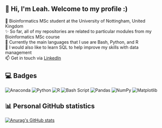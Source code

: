 ## 👋 Hi, I'm Leah. Welcome to my profile :)
📖 Bioinformatics MSc student at the University of Nottingham, United Kingdom <br/>
✨ So far, all of my repositories are related to particular modules from my Bioinformatics MSc course <br/>
🌱 Currently the main languages that I use are Bash, Python, and R <br/>
💬 I would also like to learn SQL to help improve my skills with data management <br/>
📫 Get in touch via [LinkedIn](https://www.linkedin.com/in/leah-ellis-a1a072246/)

## 💻 Badges
![Anaconda](https://img.shields.io/badge/Anaconda-%2344A833.svg?style=for-the-badge&logo=anaconda&logoColor=white) ![Python](https://img.shields.io/badge/python-3670A0?style=for-the-badge&logo=python&logoColor=ffdd54) ![R](https://img.shields.io/badge/r-%23276DC3.svg?style=for-the-badge&logo=r&logoColor=white) ![Bash Script](https://img.shields.io/badge/bash_script-%23121011.svg?style=for-the-badge&logo=gnu-bash&logoColor=white) ![Pandas](https://img.shields.io/badge/pandas-%23150458.svg?style=for-the-badge&logo=pandas&logoColor=white) ![NumPy](https://img.shields.io/badge/numpy-%23013243.svg?style=for-the-badge&logo=numpy&logoColor=white) ![Matplotlib](https://img.shields.io/badge/Matplotlib-%23ffffff.svg?style=for-the-badge&logo=Matplotlib&logoColor=black)

## 📊 Personal GitHub statistics
[![Anurag's GitHub stats](https://github-readme-stats.vercel.app/api?username=Leah31115&show_icons=true&theme=tokyonight)](https://github.com/anuraghazra/github-readme-stats) 

<!-- GitHub stats https://github.com/anuraghazra/github-readme-stats
<!-- GitHub  badges https://github.com/ileriayo/markdown-badges 

**Leah31115/Leah31115** is a ✨ _special_ ✨ repository because its `README.md` (this file) appears on your GitHub profile.

